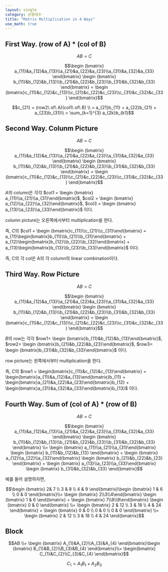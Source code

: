 ```yaml
---
layout: single
category: 선형대수
title: "Matrix Multiplication in 4 Ways"
use_math: true
---
```

## First Way. (row of A) * (col of B)

$$ AB = C$$

$$\begin {bmatrix} a_{11}&a_{12}&a_{13}\\a_{21}&a_{22}&a_{23}\\a_{31}&a_{32}&a_{33} \end{bmatrix} \begin {bmatrix} b_{11}&b_{12}&b_{13}\\b_{21}&b_{22}&b_{23}\\b_{31}&b_{32}&b_{33} \end{bmatrix} = \begin {bmatrix}c_{11}&c_{12}&c_{13}\\c_{21}&c_{22}&c_{23}\\c_{31}&c_{32}&c_{33} \end{bmatrix}$$

$$c_{21}  = (row2\ of\ A)(col1\ of\ B) \\ = a_{21}b_{11} + a_{22}b_{21} + a_{23}b_{31}\\ = \sum_{k=1}^{3} a_{2k}b_{k1}$$


## Second Way. Colunm Picture

$$ AB = C$$

$$\begin {bmatrix} a_{11}&a_{12}&a_{13}\\a_{21}&a_{22}&a_{23}\\a_{31}&a_{32}&a_{33} \end{bmatrix} \begin {bmatrix} b_{11}&b_{12}&b_{13}\\b_{21}&b_{22}&b_{23}\\b_{31}&b_{32}&b_{33} \end{bmatrix} = \begin {bmatrix}c_{11}&c_{12}&c_{13}\\c_{21}&c_{22}&c_{23}\\c_{31}&c_{32}&c_{33} \end{bmatrix}$$

$A$의 column은 각각  $col1 = \begin {bmatrix} a_{11}\\a_{21}\\a_{31}\end{bmatrix}$, $col2 = \begin {bmatrix} a_{12}\\a_{22}\\a_{32}\end{bmatrix}$, $col3 = \begin {bmatrix} a_{13}\\a_{23}\\a_{33}\end{bmatrix}$ 이다.

column picture는 오른쪽에서부터 multiplication을 한다.

즉, $C$의 $col1 = \begin {bmatrix}c_{11}\\c_{21}\\c_{31}\end{bmatrix} = a_{11}\begin{bmatrix}b_{11}\\b_{21}\\b_{31}\end{bmatrix} + a_{12}\begin{bmatrix}b_{12}\\b_{22}\\b_{32}\end{bmatrix} + a_{13}\begin{bmatrix}b_{13}\\b_{23}\\b_{33}\end{bmatrix}$ 이다.

즉, C의 각 col은 A의 각 column의 linear combination이다.

## Third Way. Row Picture

$$ AB = C$$

$$\begin {bmatrix} a_{11}&a_{12}&a_{13}\\a_{21}&a_{22}&a_{23}\\a_{31}&a_{32}&a_{33} \end{bmatrix} \begin {bmatrix} b_{11}&b_{12}&b_{13}\\b_{21}&b_{22}&b_{23}\\b_{31}&b_{32}&b_{33} \end{bmatrix} = \begin {bmatrix}c_{11}&c_{12}&c_{13}\\c_{21}&c_{22}&c_{23}\\c_{31}&c_{32}&c_{33} \end{bmatrix}$$

$B$의 row는 각각 $row1= \begin {bmatrix}b_{11}&b_{12}&b_{13}\end{bmatrix}$, $row2= \begin {bmatrix}b_{21}&b_{22}&b_{23}\end{bmatrix}$, $row3= \begin {bmatrix}b_{31}&b_{32}&b_{33}\end{bmatrix}$ 이다.

row picture는 왼쪽에서부터 multiplication을 한다.

즉, $C$의 $row1 = \begin{bmatrix}c_{11}&c_{12}&c_{13}\end{bmatrix} = \begin{bmatrix}a_{11}&a_{12}&a_{13}\end{bmatrix}b_{11} + \begin{bmatrix}a_{21}&a_{22}&a_{23}\end{bmatrix}b_{12} + \begin{bmatrix}a_{31}&a_{32}&a_{33}\end{bmatrix}b_{13}$ 이다.

## Fourth Way. Sum of (col of A) * (row of B)

$$ AB = C$$

$$\begin {bmatrix} a_{11}&a_{12}&a_{13}\\a_{21}&a_{22}&a_{23}\\a_{31}&a_{32}&a_{33} \end{bmatrix} \begin {bmatrix} b_{11}&b_{12}&b_{13}\\b_{21}&b_{22}&b_{23}\\b_{31}&b_{32}&b_{33} \end{bmatrix} \\= \begin {bmatrix} a_{11}\\a_{21}\\a_{31}\end{bmatrix} \begin {bmatrix} b_{11}&b_{12}&b_{13} \end{bmatrix} + \begin {bmatrix} a_{12}\\a_{22}\\a_{32}\end{bmatrix} \begin {bmatrix} b_{21}&b_{22}&b_{23} \end{bmatrix} + \begin {bmatrix} a_{13}\\a_{23}\\a_{33}\end{bmatrix} \begin {bmatrix} b_{31}&b_{32}&b_{33} \end{bmatrix}$$

예를 들어 설명하자면, 

$$\begin {bmatrix} 2& 7 \\ 3 & 8 \\ 4 & 9 \end{bmatrix}\begin {bmatrix} 1 & 6 \\ 0 & 0 \end{bmatrix}\\= \begin {bmatrix} 2\\3\\4\end{bmatrix} \begin {bmatrix} 1 & 6 \end{bmatrix} + \begin {bmatrix} 7\\8\\9\end{bmatrix} \begin {bmatrix} 0 & 0 \end{bmatrix} \\= \begin {bmatrix} 2 & 12 \\ 3 & 18 \\ 4 & 24 \end{bmatrix} + \begin {bmatrix} 0 & 0 \\ 0 & 0 \\ 0 & 0 \end{bmatrix} \\= \begin {bmatrix} 2 & 12 \\ 3 & 18 \\ 4 & 24 \end{bmatrix}$$


## Block 

$$AB \\= \begin {bmatrix} A_{1}&A_{2}\\A_{3}&A_{4} \end{bmatrix}\begin {bmatrix} B_{1}&B_{2}\\B_{3}&B_{4} \end{bmatrix}\\= \begin{bmatrix} C_{1}&C_{2}\\C_{3}&C_{4} \end{bmatrix}$$

$$C_{1} = A_{1}B_{1} + A_{2}B_{3}$$



